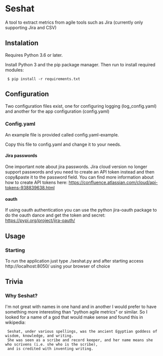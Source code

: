 # Seshat

A tool to extract metrics from agile tools such as Jira (currently only supporting Jira and CSV)

## Instalation

Requires Python 3.6 or later.

Install Python 3 and the pip package manager. Then run to install required modules:

     $ pip install -r requirements.txt
     
## Configuration

Two configuration files exist, one for configuring logging (log_config.yaml) and another for the app configuration (config.yaml)

### Config.yaml
An example file is provided called config.yaml-example.

Copy this file to config.yaml and change it to your needs.

#### Jira passwords

One important note about jira passwords. Jira cloud version no longer support passwords and you need to create an API token instead and then copy&paste it to the password field.
You can find more information about how to create API tokens here:
https://confluence.atlassian.com/cloud/api-tokens-938839638.html

#### oauth

If using oauth authentication you can use the python jira-oauth package to do the oauth dance and get the token and secret:
https://pypi.org/project/jira-oauth/

## Usage
### Starting
To run the application just type ./seshat.py and after starting access http://localhost:8050/ using your browser of choice

## Trivia
### Why Seshat?
I'm not great with names in one hand and in another I would prefer to have something more interesting than "python agile metrics" or similar. So I looked for a name of a god that would make sense and found this in wikipedia:

     Seshat, under various spellings, was the ancient Egyptian goddess of wisdom, knowledge, and writing. 
     She was seen as a scribe and record keeper, and her name means she who scrivens (i.e. she who is the scribe), 
     and is credited with inventing writing.
